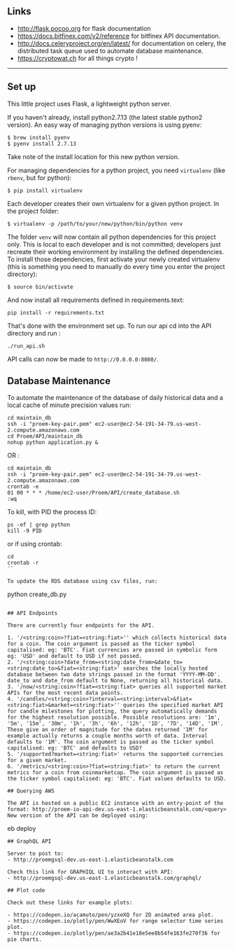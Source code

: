## Links

- http://flask.pocoo.org for flask documentation
- https://docs.bitfinex.com/v2/reference for bitfinex API documentation.
- http://docs.celeryproject.org/en/latest/ for documentation on celery, the distributed task queue used to automate database maintenance.
- https://cryptowat.ch for all things crypto !


---

## Set up

This little project uses Flask, a lightweight python server.

If you haven't already, install python2.7.13 (the latest stable python2
version). An easy way of managing python versions is using pyenv:

```
$ brew install pyenv
$ pyenv install 2.7.13
```

Take note of the install location for this new python version.

For managing dependencies for a python project, you need `virtualenv` (like
`rbenv`, but for python):

```
$ pip install virtualenv
```

Each developer creates their own virtualenv for a given python project. In the
project folder:

```
$ virtualenv -p /path/to/your/new/python/bin/python venv
```

The folder `venv` will now contain all python dependencies for this project
only. This is local to each developer and is not committed; developers just
recreate their working environment by installing the defined dependencies. To
install those dependencies, first activate your newly created virtualenv (this
is something you need to manually do every time you enter the project
directory):

```
$ source bin/activate
```

And now install all requirements defined in requirements.text:

```
pip install -r requirements.txt
```

That's done with the environment set up. To run our api cd into the API directory and run :
```
./run_api.sh
```
API calls can now be made to `http://0.0.0.0:8080/`.

## Database Maintenance
 To automate the maintenance of the database of daily historical data and a local cache of minute precision values run:
```
cd maintain_db
ssh -i "proem-key-pair.pem" ec2-user@ec2-54-191-34-79.us-west-2.compute.amazonaws.com
cd Proem/API/maintain_db
nohup python application.py &
```

OR :

```
cd maintain_db
ssh -i "proem-key-pair.pem" ec2-user@ec2-54-191-34-79.us-west-2.compute.amazonaws.com
crontab -e
01 00 * * * /home/ec2-user/Proem/API/create_database.sh
:wq
```

To kill, with PID the process ID:
```
ps -ef | grep python
kill -9 PID
```

or if using crontab:
```
cd
crontab -r
``

To update the RDS database using csv files, run:

```
python create_db.py
```

## API Endpoints

There are currently four endpoints for the API.

1. '/<string:coin>?fiat=<string:fiat>'' which collects historical data for a coin. The coin argument is passed as the ticker symbol capitalised: eg: 'BTC'. Fiat currencies are passed in symbolic form eg: 'USD' and default to USD if not passed.
2. '/<string:coin>?date_from=<string:date_from>&date_to=<string:date_to>&fiat=<string:fiat>' searches the locally hosted database between two date strings passed in the format 'YYYY-MM-DD'. date_to and date_from default to None, returning all historical data.
3. '/now/<string:coin>?fiat=<string:fiat> queries all supported market APIs for the most recent data points.
4. '/candles/<string:coin>?interval=<string:interval>&fiat=<string:fiat>&market=<string:fiat>'' queries the specified market API for candle milestones for plotting, the query automatically demands for the highest resolution possible. Possible resolutions are: '1m', '5m', '15m', '30m', '1h', '3h', '6h', '12h', '1D', '7D', '14D', '1M'. These give an order of magnitude for the dates returned '1M' for example actually returns a couple months worth of data. Interval defaults to '1M'. The coin argument is passed as the ticker symbol capitalised: eg: 'BTC' and defaults to USD?
5. '/supported?market=<string:fiat>' returns the supported currencies for a given market.
6. '/metrics/<string:coin>?fiat=<string:fiat>' to return the current metrics for a coin from coinmarketcap. The coin argument is passed as the ticker symbol capitalised: eg: 'BTC'. Fiat values defaults to USD.

## Querying AWS

The API is hosted on a public EC2 instance with an entry-point of the format: http://proem-io-api-dev.us-east-1.elasticbeanstalk.com/<query>
New version of the API can be deployed using:

```
eb deploy
```
## GraphQL API

Server to post to:
- http://proemgsql-dev.us-east-1.elasticbeanstalk.com

Check this link for GRAPHIQL UI to interact with API:
- http://proemgsql-dev.us-east-1.elasticbeanstalk.com/graphql/

## Plot code

Check out these links for example plots:

- https://codepen.io/acamuto/pen/yzxeXQ for 2D animated area plot.
- https://codepen.io/plotly/pen/WwXEoV for range selector time series plot.
- https://codepen.io/plotly/pen/ae3a2b41e18e5ee8b54fe163fe270f36 for pie charts.
